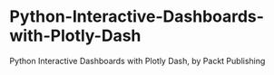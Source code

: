 # Python-Interactive-Dashboards-with-Plotly-Dash
Python Interactive Dashboards with Plotly Dash, by Packt Publishing
